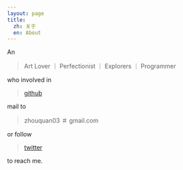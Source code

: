 ```yaml
---
layout: page
title:
  zh: 关于
  en: About
---
```


An
> Art Lover ｜ Perfectionist ｜ Explorers ｜ Programmer

who involved in
> [github](https://github.com/zhouquan03)

mail to
> zhouquan03 ＃ gmail.com

or follow
> [twitter](https://twitter.com/zhouquan03)

to reach me.